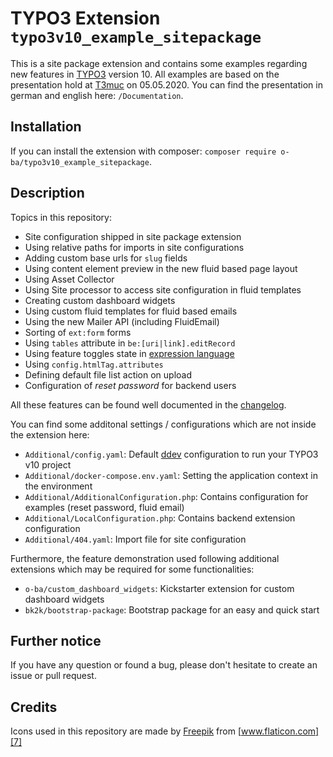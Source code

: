# TYPO3 Extension ``typo3v10_example_sitepackage``

This is a site package extension and contains some examples regarding new features in [TYPO3][1] version 10. All
examples are based on the presentation hold at [T3muc][2] on 05.05.2020. You can find the presentation in german and
english here: ``/Documentation``.

## Installation

If you can install the extension with composer: ``composer require o-ba/typo3v10_example_sitepackage``.

## Description

Topics in this repository:
- Site configuration shipped in site package extension
- Using relative paths for imports in site configurations
- Adding custom base urls for ``slug`` fields
- Using content element preview in the new fluid based page layout
- Using Asset Collector
- Using Site processor to access site configuration in fluid templates
- Creating custom dashboard widgets
- Using custom fluid templates for fluid based emails
- Using the new Mailer API (including FluidEmail)
- Sorting of ``ext:form`` forms
- Using ``tables`` attribute in ``be:[uri|link].editRecord``
- Using feature toggles state in [expression language][3]
- Using ``config.htmlTag.attributes``
- Defining default file list action on upload
- Configuration of _reset password_ for backend users

All these features can be found well documented in the [changelog][4].

You can find some additonal settings / configurations which are not inside the extension here:
- ``Additional/config.yaml``: Default [ddev][5] configuration to run your TYPO3 v10 project
- ``Additional/docker-compose.env.yaml``: Setting the application context in the environment
- ``Additional/AdditionalConfiguration.php``: Contains configuration for examples (reset password, fluid email)
- ``Additional/LocalConfiguration.php``: Contains backend extension configuration
- ``Additional/404.yaml``: Import file for site configuration

Furthermore, the feature demonstration used following additional extensions which may be required for some
functionalities:
- ``o-ba/custom_dashboard_widgets``: Kickstarter extension for custom dashboard widgets
- ``bk2k/bootstrap-package``: Bootstrap package for an easy and quick start

## Further notice
If you have any question or found a bug, please don't hesitate to create an issue or pull request.

## Credits
Icons used in this repository are made by [Freepik][6] from [www.flaticon.com][7]

[1]: http://typo3.org/
[2]: http://www.mtug.de/
[3]: https://symfony.com/doc/current/components/expression_language.html
[4]: https://docs.typo3.org/c/typo3/cms-core/master/en-us/Changelog-10.html
[5]: https://ddev.readthedocs.io/en/stable/
[6]: https://www.flaticon.com/authors/freepik
[7]: http://www.flaticon.com
